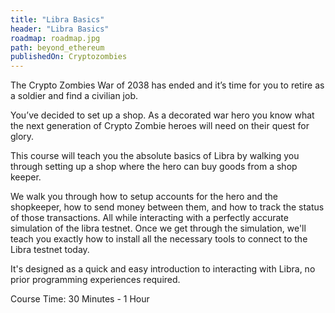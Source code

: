 ```yaml
---
title: "Libra Basics"
header: "Libra Basics"
roadmap: roadmap.jpg
path: beyond_ethereum
publishedOn: Cryptozombies
---
```


The Crypto Zombies War of 2038 has ended and it’s time for you to retire as a soldier and find a civilian job.

You’ve decided to set up a shop. As a decorated war hero you know what the next generation of Crypto Zombie heroes will need on their quest for glory.

This course will teach you the absolute basics of Libra by walking you through setting up a shop where the hero can buy goods from a shop keeper.

We walk you through how to setup accounts for the hero and the shopkeeper, how to send money between them, and how to track the status of those transactions. All while interacting with a perfectly accurate simulation of the libra testnet. Once we get through the simulation, we'll teach you exactly how to install all the necessary tools to connect to the Libra testnet today.

It's designed as a quick and easy introduction to interacting with Libra, no prior programming experiences required.

Course Time: 30 Minutes - 1 Hour
